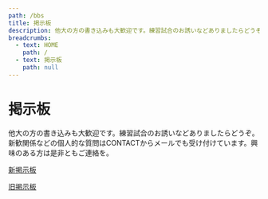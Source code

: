 ```yaml
---
path: /bbs
title: 掲示板
description: 他大の方の書き込みも大歓迎です。練習試合のお誘いなどありましたらどうぞ。新歓関係などの個人的な質問はCONTACTからメールでも受け付けています。興味のある方は是非ともご連絡を。
breadcrumbs:
  - text: HOME
    path: /
  - text: 掲示板
    path: null
---
```


# 掲示板

他大の方の書き込みも大歓迎です。練習試合のお誘いなどありましたらどうぞ。
新歓関係などの個人的な質問はCONTACTからメールでも受け付けています。興味のある方は是非ともご連絡を。


<a href="http://hitotsubashibad.bbs.fc2.com/" target="_blank">新掲示板</a>

<a href="http://bbs.mottoki.com/?bbs=ikkyo_bad" target="_blank">旧掲示板</a>
